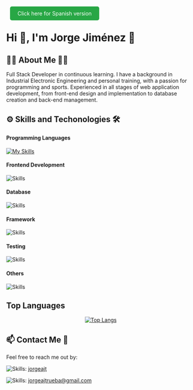 
<a href="README_ES.md" style="background-color: #28a745; color: white; padding: 10px 20px; text-decoration: none; border-radius: 5px; margin: 0 10px;">Click here for Spanish version</a>

# Hi 👋, I'm Jorge Jiménez 💪

## 👨‍💻 About Me 🏋️‍♂️
Full Stack Developer in continuous learning. I have a background in Industrial Electronic Engineering and personal training, with a passion for programming and sports. Experienced in all stages of web application development, from front-end design and implementation to database creation and back-end management.

## ⚙ Skills and Techonologies 🛠
#### Programming Languages
[![My Skills](https://skillicons.dev/icons?i=js,ts,py)](https://skillicons.dev)

#### Frontend Development
![Skills](https://skills-icons.vercel.app/api/icons?i=html,css,bootstrap,react)

#### Database
![Skills](https://skills-icons.vercel.app/api/icons?i=mysql,postgresql)

#### Framework
![Skills](https://skills-icons.vercel.app/api/icons?i=flask,fastapi)

#### Testing
![Skills](https://skills-icons.vercel.app/api/icons?i=jest,pytest)

#### Others
![Skills](https://skills-icons.vercel.app/api/icons?i=nodejs,git,github,postman,docker,markdown,arduino)

## Top Languages
<p align="center">
  <a href="https://github.com/JorgeAJT/github-readme-stats">
    <img src="https://github-readme-stats.vercel.app/api/top-langs/?username=JorgeAJT&layout=donut" alt="Top Langs">
  </a>
</p>

## 📫 Contact Me 📩
Feel free to reach me out by:

![Skills](https://skills-icons.vercel.app/api/icons?i=linkedin): [jorgeajt](https://www.linkedin.com/in/jorgeajt/)

![Skills](https://skills-icons.vercel.app/api/icons?i=gmail): [jorgeajtrueba@gmail.com](mailto:jorgeajtrueba@gmail.com)
